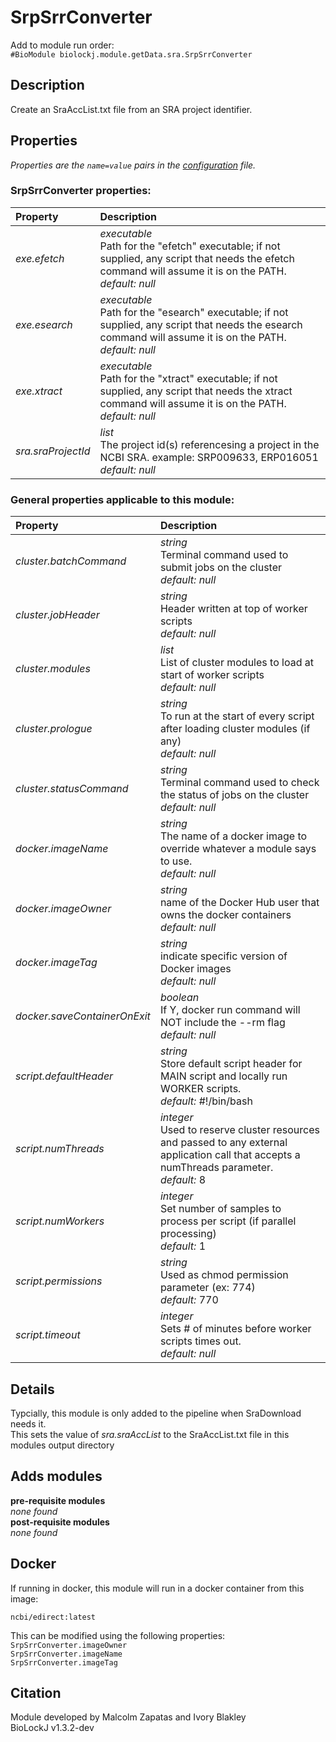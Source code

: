 # SrpSrrConverter
Add to module run order:                    
`#BioModule biolockj.module.getData.sra.SrpSrrConverter`

## Description 
Create an SraAccList.txt file from an SRA project identifier.

## Properties 
*Properties are the `name=value` pairs in the [configuration](../../../Configuration#properties) file.*                   

### SrpSrrConverter properties: 
| Property| Description |
| :--- | :--- |
| *exe.efetch* | _executable_ <br>Path for the "efetch" executable; if not supplied, any script that needs the efetch command will assume it is on the PATH.<br>*default:*  *null* |
| *exe.esearch* | _executable_ <br>Path for the "esearch" executable; if not supplied, any script that needs the esearch command will assume it is on the PATH.<br>*default:*  *null* |
| *exe.xtract* | _executable_ <br>Path for the "xtract" executable; if not supplied, any script that needs the xtract command will assume it is on the PATH.<br>*default:*  *null* |
| *sra.sraProjectId* | _list_ <br>The project id(s) referencesing a project in the NCBI SRA. example: SRP009633, ERP016051<br>*default:*  *null* |

### General properties applicable to this module: 
| Property| Description |
| :--- | :--- |
| *cluster.batchCommand* | _string_ <br>Terminal command used to submit jobs on the cluster<br>*default:*  *null* |
| *cluster.jobHeader* | _string_ <br>Header written at top of worker scripts<br>*default:*  *null* |
| *cluster.modules* | _list_ <br>List of cluster modules to load at start of worker scripts<br>*default:*  *null* |
| *cluster.prologue* | _string_ <br>To run at the start of every script after loading cluster modules (if any)<br>*default:*  *null* |
| *cluster.statusCommand* | _string_ <br>Terminal command used to check the status of jobs on the cluster<br>*default:*  *null* |
| *docker.imageName* | _string_ <br>The name of a docker image to override whatever a module says to use.<br>*default:*  *null* |
| *docker.imageOwner* | _string_ <br>name of the Docker Hub user that owns the docker containers<br>*default:*  *null* |
| *docker.imageTag* | _string_ <br>indicate specific version of Docker images<br>*default:*  *null* |
| *docker.saveContainerOnExit* | _boolean_ <br>If Y, docker run command will NOT include the --rm flag<br>*default:*  *null* |
| *script.defaultHeader* | _string_ <br>Store default script header for MAIN script and locally run WORKER scripts.<br>*default:*  #!/bin/bash |
| *script.numThreads* | _integer_ <br>Used to reserve cluster resources and passed to any external application call that accepts a numThreads parameter.<br>*default:*  8 |
| *script.numWorkers* | _integer_ <br>Set number of samples to process per script (if parallel processing)<br>*default:*  1 |
| *script.permissions* | _string_ <br>Used as chmod permission parameter (ex: 774)<br>*default:*  770 |
| *script.timeout* | _integer_ <br>Sets # of minutes before worker scripts times out.<br>*default:*  *null* |

## Details 
Typcially, this module is only added to the pipeline when SraDownload needs it.<br>
This sets the value of *sra.sraAccList* to the SraAccList.txt file in this modules output directory

## Adds modules 
**pre-requisite modules**                    
*none found*                   
**post-requisite modules**                    
*none found*                   

## Docker 
If running in docker, this module will run in a docker container from this image:<br>
```
ncbi/edirect:latest
```
This can be modified using the following properties:<br>
`SrpSrrConverter.imageOwner`<br>
`SrpSrrConverter.imageName`<br>
`SrpSrrConverter.imageTag`<br>

## Citation 
Module developed by Malcolm Zapatas and Ivory Blakley                   
BioLockJ v1.3.2-dev

